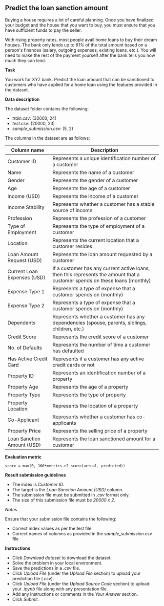 Predict the loan sanction amount
-------------------------------

Buying a house requires a lot of careful planning. Once you have finalized your budget and the house that you want to buy, you must ensure that you have sufficient funds to pay the seller.

With rising property rates, most people avail home loans to buy their dream houses. The bank only lends up to _81%_ of the total amount based on a person's finances (salary, outgoing expenses, existing loans, etc.). You will need to make the rest of the payment yourself after the bank tells you how much they can lend.

**Task**

You work for XYZ bank. Predict the loan amount that can be sanctioned to customers who have applied for a home loan using the features provided in the dataset.

**Data description**

The dataset folder contains the following:

*   _train.csv_: (30000, 24)
*   _test.csv_: (20000, 23)
*   _sample\_submission.csv_: (5, 2)

The columns in the dataset are as follows:



|Column name|Description|
|--- |--- |
|Customer ID|Represents a unique identification number of a customer|
|Name|Represents the name of a customer|
|Gender|Represents the gender of a customer|
|Age|Represents the age of a customer|
|Income (USD)|Represents the income of a customer|
|Income Stability|Represents whether a customer has a stable source of income|
|Profession|Represents the profession of a customer|
|Type of Employment|Represents the type of employment of a customer|
|Location|Represents the current location that a customer resides|
|Loan Amount Request (USD)|Represents the loan amount requested by a customer|
|Current Loan Expenses (USD)|If a customer has any current active loans, then this represents the amount that a customer spends on these loans (monthly)|
|Expense Type 1|Represents a type of expense that a customer spends on (monthly)|
|Expense Type 2|Represents a type of expense that a customer spends on (monthly)|
|Dependents|Represents whether a customer has any dependencies (spouse, parents, siblings, children, etc.)|
|Credit Score|Represents the credit score of a customer|
|No. of Defaults|Represents the number of time a customer has defaulted|
|Has Active Credit Card|Represents if a customer has any active credit cards or not|
|Property ID|Represents an identification number of a property|
|Property Age|Represents the age of a property|
|Property Type|Represents the type of property|
|Property Location|Represents the location of a property|
|Co-Applicant|Represents whether a customer has co-applicants|
|Property Price|Represents the selling price of a property|
|Loan Sanction Amount (USD)|Represents the loan sanctioned amount for a customer|



**Evaluation metric**

    score = max(0, 100*metrics.r2_score(actual, predicted))

**Result submission guidelines**

*   The index is _Customer ID_. 
*   The target is the _Loan Sanction Amount (USD)_ column. 
*   The submission file must be submitted in _.csv_ format only.
*   The size of this submission file must be _20000 x 2_.

_Notes_ 

Ensure that your submission file contains the following:

*   Correct index values as per the test file
*   Correct names of columns as provided in the _sample\_submission.csv_ file

**Instructions** 

*   Click _Download dataset_ to download the dataset.
*   Solve the problem in your local environment.
*   Save the predictions in a _.csv_ file.
*   Click _Upload File_ (under the _Upload File_ section) to upload your prediction file (_.csv_).
*   Click _Upload File_ (under the _Upload Source Code_ section) to upload your _.ipynb_ file along with any presentation file.
*   Add any instructions or comments in the _Your Answer_ section.
*   Click _Submit_.



